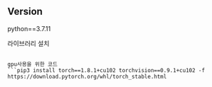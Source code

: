 ## Version

python==3.7.11

라이브러리 설치
```pip install -r requirements.txt

gpu사용을 위한 코드
```pip3 install torch==1.8.1+cu102 torchvision==0.9.1+cu102 -f https://download.pytorch.org/whl/torch_stable.html

